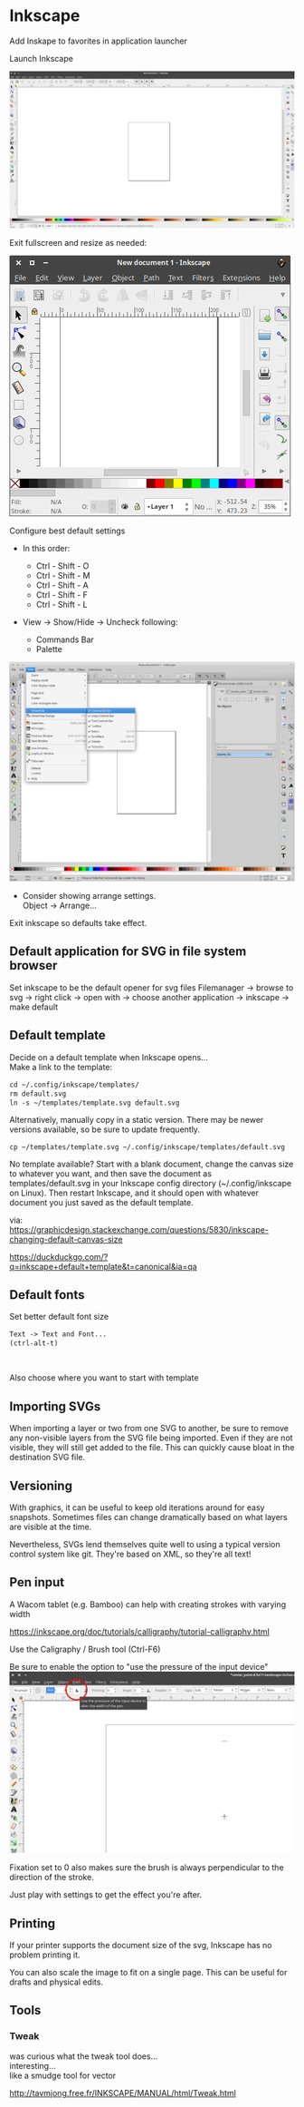 # Inkscape

Add Inskape to favorites in application launcher

Launch Inkscape

<img src="screenshots/0001-default-start.png" alt="When Inkscape first starts...">

Exit fullscreen and resize as needed:

<img src="screenshots/0010-exit_fullscreen.png" alt="">

Configure best default settings

  - In this order:
    - Ctrl - Shift - O
    - Ctrl - Shift - M
    - Ctrl - Shift - A
    - Ctrl - Shift - F
    - Ctrl - Shift - L


  - View -> Show/Hide -> Uncheck following:  
    - Commands Bar  
    - Palette  

<img src="screenshots/0050-inkscape-view-show_hide.png" alt="Chaning view settings to hide command bar, etc">

- Consider showing arrange settings.  
  Object -> Arrange...

Exit inkscape so defaults take effect.


## Default application for SVG in file system browser

Set inkscape to be the default opener for svg files
Filemanager -> browse to svg -> right click -> open with -> choose another application -> inkscape -> make default


## Default template

Decide on a default template when Inkscape opens...  
Make a link to the template:

    cd ~/.config/inkscape/templates/
    rm default.svg
    ln -s ~/templates/template.svg default.svg

Alternatively, manually copy in a static version. There may be newer versions available, so be sure to update frequently.

    cp ~/templates/template.svg ~/.config/inkscape/templates/default.svg

No template available? Start with a blank document, change the canvas size to whatever you want, and then save the document as templates/default.svg in your Inkscape config directory (~/.config/inkscape on Linux). Then restart Inkscape, and it should open with whatever document you just saved as the default template.

via:  
https://graphicdesign.stackexchange.com/questions/5830/inkscape-changing-default-canvas-size

https://duckduckgo.com/?q=inkscape+default+template&t=canonical&ia=qa


## Default fonts

Set better default font size

    Text -> Text and Font...  
    (ctrl-alt-t)  


<img src="screenshots/.png" alt="">


Also choose where you want to start with template


## Importing SVGs

When importing a layer or two from one SVG to another, be sure to remove any non-visible layers from the SVG file being imported. Even if they are not visible, they will still get added to the file. This can quickly cause bloat in the destination SVG file.


## Versioning

With graphics, it can be useful to keep old iterations around for easy snapshots. Sometimes files can change dramatically based on what layers are visible at the time.

Nevertheless, SVGs lend themselves quite well to using a typical version control system like git. They're based on XML, so they're all text!


## Pen input

A Wacom tablet (e.g. Bamboo) can help with creating strokes with varying width

https://inkscape.org/doc/tutorials/calligraphy/tutorial-calligraphy.html

Use the Caligraphy / Brush tool (Ctrl-F6)

Be sure to enable the option to "use the pressure of the input device"
<img src="screenshots/caligraphy-001-Screenshot_2018-11-22_08-31-26.png" alt="">

Fixation set to 0 also makes sure the brush is always perpendicular to the direction of the stroke.

Just play with settings to get the effect you're after.


## Printing

If your printer supports the document size of the svg, Inkscape has no problem printing it.

You can also scale the image to fit on a single page. This can be useful for drafts and physical edits.



## Tools

### Tweak
was curious what the tweak tool does...  
interesting...  
like a smudge tool for vector  

http://tavmjong.free.fr/INKSCAPE/MANUAL/html/Tweak.html  

